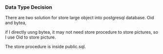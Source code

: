 ### Data Type Decision

There are two solution for store large object into postgresql database.
Oid and bytea,

if I directly usng bytea, it may not need store procedure to store pictures, so I use Oid to store picture.


The store procedure is inside public.sql. 
